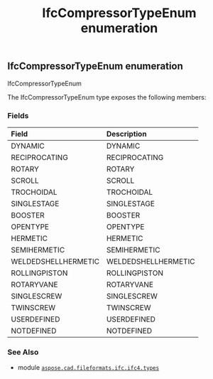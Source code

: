 ﻿---
title: IfcCompressorTypeEnum enumeration
second_title: Aspose.CAD for Python via .NET API References
description: 
type: docs
weight: 2260
url: /aspose.cad.fileformats.ifc.ifc4.types/ifccompressortypeenum/
is_root: false
---

## IfcCompressorTypeEnum enumeration

IfcCompressorTypeEnum



The IfcCompressorTypeEnum type exposes the following members:

### Fields
| Field | Description |
| :- | :- |
| DYNAMIC | DYNAMIC |
| RECIPROCATING | RECIPROCATING |
| ROTARY | ROTARY |
| SCROLL | SCROLL |
| TROCHOIDAL | TROCHOIDAL |
| SINGLESTAGE | SINGLESTAGE |
| BOOSTER | BOOSTER |
| OPENTYPE | OPENTYPE |
| HERMETIC | HERMETIC |
| SEMIHERMETIC | SEMIHERMETIC |
| WELDEDSHELLHERMETIC | WELDEDSHELLHERMETIC |
| ROLLINGPISTON | ROLLINGPISTON |
| ROTARYVANE | ROTARYVANE |
| SINGLESCREW | SINGLESCREW |
| TWINSCREW | TWINSCREW |
| USERDEFINED | USERDEFINED |
| NOTDEFINED | NOTDEFINED |



### See Also
* module [`aspose.cad.fileformats.ifc.ifc4.types`](..)
